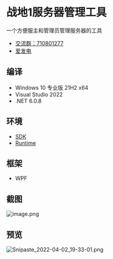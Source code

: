 # 战地1服务器管理工具

一个方便服主和管理员管理服务器的工具

* [交流群：710801277](https://jq.qq.com/?_wv=1027&amp;k=ajEymecs)  
* [爱发电](https://afdian.net/@crazyzhang)

## 编译

* Windows 10 专业版 21H2 x64
* Visual Studio 2022
* .NET 6.0.8

## 环境

* [SDK](https://dotnet.microsoft.com/zh-cn/download/dotnet/thank-you/sdk-6.0.302-windows-x64-installer)
* [Runtime](https://dotnet.microsoft.com/zh-cn/download/dotnet/thank-you/runtime-desktop-6.0.7-windows-x64-installer)

## 框架

* WPF

## 截图

![image.png](https://dd-static.jd.com/ddimg/jfs/t1/221438/13/19125/479100/630129b3E7f57de4a/c8886949a932dc7f.png)

## 预览

![Snipaste_2022-04-02_19-33-01.png](https://ae04.alicdn.com/kf/H50d06947e8d742a5ba58152930bc1b94Y.png)
